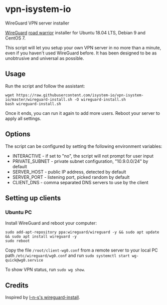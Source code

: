 # vpn-isystem-io
WireGuard VPN server installer

[WireGuard](https://www.wireguard.com) [road warrior](http://en.wikipedia.org/wiki/Road_warrior_%28computing%29) installer for Ubuntu 18.04 LTS, Debian 9 and CentOS 7.

This script will let you setup your own VPN server in no more than a minute, even if you haven't used WireGuard before. It has been designed to be as unobtrusive and universal as possible.

## Usage

Run the script and follow the assistant:

```
wget https://raw.githubusercontent.com/isystem-io/vpn-isystem-io/master/wireguard-install.sh -O wireguard-install.sh
bash wireguard-install.sh
```

Once it ends, you can run it again to add more users. Reboot your server to apply all settings.

## Options

The script can be configured by setting the following environment variables:

* INTERACTIVE - if set to "no", the script will not prompt for user input
* PRIVATE\_SUBNET - private subnet configuration, "10.9.0.0/24" by default
* SERVER\_HOST - public IP address, detected by default
* SERVER\_PORT - listening port, picked random by default
* CLIENT\_DNS - comma separated DNS servers to use by the client

## Setting up clients

### Ubuntu PC

Install WireGuard and reboot your computer:

    sudo add-apt-repository ppa:wireguard/wireguard -y && sudo apt update && sudo apt install wireguard -y
    sudo reboot

Copy the file `/root/client-wg0.conf` from a remote server to your local PC path `/etc/wireguard/wg0.conf` and run 
`sudo systemctl start wg-quick@wg0.service`

To show VPN status, run `sudo wg show`.

## Credits

Inspired by [l-n-s's wireguard-install](https://github.com/l-n-s/wireguard-install).

